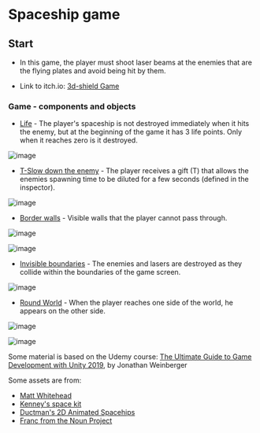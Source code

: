 # Spaceship game

## Start
* In this game, the player must shoot laser beams at the enemies that are the flying plates and avoid being hit by them.

* Link to itch.io: [ 3d-shield Game](https://odeliamos0.itch.io/3d-shield )

### Game - components and objects
* [Life](https://github.com/OdeliaHochman/Computer-Games-Development-Course-task2/blob/master/collisions/Assets/Scripts/3-collisions/DestroyOnTrigger2D.cs) - The player's spaceship is not destroyed immediately when it hits the enemy, but at the beginning of the game it has 3 life points. Only when it reaches zero is it destroyed.

![image](https://user-images.githubusercontent.com/45036697/80924395-54297980-8d91-11ea-9305-dafdd9872485.png)

* [T-Slow down the enemy](https://github.com/OdeliaHochman/Computer-Games-Development-Course-task2/blob/master/collisions/Assets/Scripts/2-spawners/OnceTimedSpawner.cs) - The player receives a gift (T) that allows the enemies spawning time to be diluted for a few seconds (defined in the inspector).

![image](https://user-images.githubusercontent.com/45036697/80924419-728f7500-8d91-11ea-92b0-6c69f49e16bf.png)

* [Border walls](https://github.com/OdeliaHochman/Computer-Games-Development-Course-task2/blob/master/collisions/Assets/Scripts/3-collisions/WallThePlayer.cs) - Visible walls that the player cannot pass through.

![image](https://user-images.githubusercontent.com/45036697/80924451-acf91200-8d91-11ea-8ea9-8ab9714a537f.png)

![image](https://user-images.githubusercontent.com/45036697/80924468-c00be200-8d91-11ea-934a-1e3963bcba00.png)

* [Invisible boundaries](https://github.com/OdeliaHochman/Computer-Games-Development-Course-task2/blob/master/collisions/Assets/Scripts/1-movers/Mover.cs) - The enemies and lasers are destroyed as they collide within the boundaries of the game screen.

![image](https://user-images.githubusercontent.com/45036697/80924712-2cd3ac00-8d93-11ea-8ac7-b62cbd519bff.png)

* [Round World](https://github.com/OdeliaHochman/Computer-Games-Development-Course-task2/blob/master/collisions/Assets/Scripts/1-movers/KeyboardMover.cs) - When the player reaches one side of the world, he appears on the other side.

![image](https://user-images.githubusercontent.com/45036697/80924594-7d96d500-8d92-11ea-8d32-d8b4aa670512.png)

![image](https://user-images.githubusercontent.com/45036697/80924629-ad45dd00-8d92-11ea-8bf6-38478506d1e3.png)




Some material is based on the Udemy course:
[The Ultimate Guide to Game Development with Unity 2019](https://www.udemy.com/the-ultimate-guide-to-game-development-with-unity/), by Jonathan Weinberger

Some assets are from:
* [Matt Whitehead](https://ccsearch.creativecommons.org/photos/7fd4a37b-8d1a-4d4c-80a2-4ca4a3839941)
* [Kenney's space kit](https://kenney.nl/assets/space-kit)
* [Ductman's 2D Animated Spacehips](https://assetstore.unity.com/packages/2d/characters/2d-animated-spaceships-96852)
* [Franc from the Noun Project](https://commons.wikimedia.org/w/index.php?curid=64661575)
